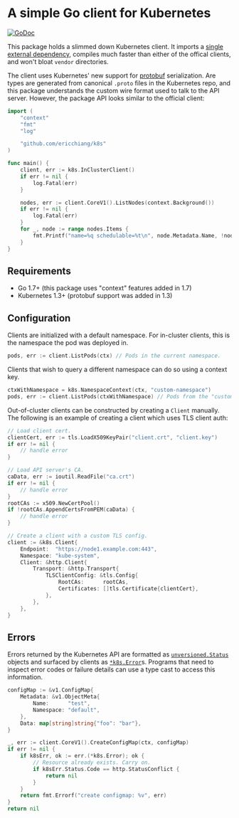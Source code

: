 # A simple Go client for Kubernetes

[![GoDoc](https://godoc.org/github.com/ericchiang/k8s?status.svg)](https://godoc.org/github.com/ericchiang/k8s)

This package holds a slimmed down Kubernetes client. It imports a [single external dependency][gogo-proto], compiles much faster than either of the offical clients, and won't bloat `vendor` directories.

The client uses Kubernetes' new support for [protobuf][protobuf] serialization. Are types are generated from canonical `.proto` files in the Kubernetes repo, and this package understands the custom wire format used to talk to the API server. However, the package API looks similar to the official client:

```go
import (
    "context"
    "fmt"
    "log"

    "github.com/ericchiang/k8s"
)

func main() {
    client, err := k8s.InClusterClient()
    if err != nil {
        log.Fatal(err)
    }

    nodes, err := client.CoreV1().ListNodes(context.Background())
    if err != nil {
        log.Fatal(err)
    }
    for _, node := range nodes.Items {
        fmt.Printf("name=%q schedulable=%t\n", node.Metadata.Name, !node.Spec.Unschedulable)
    }
}
```

## Requirements

* Go 1.7+ (this package uses "context" features added in 1.7)
* Kubernetes 1.3+ (protobuf support was added in 1.3)

## Configuration

Clients are initialized with a default namespace. For in-cluster clients, this is the namespace the pod was deployed in.

```go
pods, err := client.ListPods(ctx) // Pods in the current namespace.
```

Clients that wish to query a different namespace can do so using a context key.

```go
ctxWithNamespace = k8s.NamespaceContext(ctx, "custom-namespace")
pods, err := client.ListPods(ctxWithNamespace) // Pods from the "custom-namespace"
```

Out-of-cluster clients can be constructed by creating a `Client` manually. The following is an example of creating a client which uses TLS client auth:

```go
// Load client cert.
clientCert, err := tls.LoadX509KeyPair("client.crt", "client.key")
if err != nil {
    // handle error
}

// Load API server's CA.
caData, err := ioutil.ReadFile("ca.crt")
if err != nil {
    // handle error
}
rootCAs := x509.NewCertPool()
if !rootCAs.AppendCertsFromPEM(caData) {
    // handle error
}

// Create a client with a custom TLS config.
client := &k8s.Client{
    Endpoint:  "https://node1.example.com:443",
    Namespace: "kube-system",
    Client: &http.Client{
        Transport: &http.Transport{
            TLSClientConfig: &tls.Config{
                RootCAs:      rootCAs,
                Certificates: []tls.Certificate{clientCert},
            },
        },
    },
}
```

## Errors

Errors returned by the Kubernetes API are formatted as [`unversioned.Status`][unversioned-status] objects and surfaced by clients as [`*k8s.Error`][k8s-error]s. Programs that need to inspect error codes or failure details can use a type cast to access this information.

```go
configMap := &v1.ConfigMap{
    Metadata: &v1.ObjectMeta{
        Name:      "test",
        Namespace: "default",
    },
    Data: map[string]string{"foo": "bar"},
}

_, err := client.CoreV1().CreateConfigMap(ctx, configMap)
if err != nil {
    if k8sErr, ok := err.(*k8s.Error); ok {
        // Resource already exists. Carry on.
        if k8sErr.Status.Code == http.StatusConflict {
            return nil
        }
    }
    return fmt.Errorf("create configmap: %v", err)
}
return nil
```

[gogo-proto]: https://godoc.org/github.com/gogo/protobuf/proto
[protobuf]: https://developers.google.com/protocol-buffers/
[unversioned-status]: https://godoc.org/github.com/ericchiang/k8s/api/unversioned#Status
[k8s-error]: https://godoc.org/github.com/ericchiang/k8s#Error
